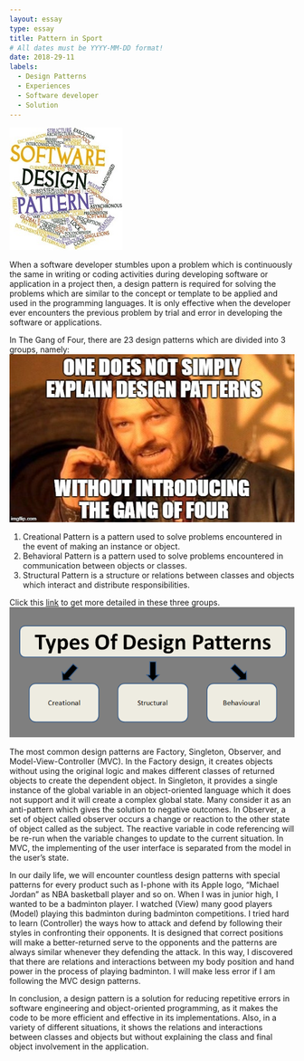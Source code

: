 ```yaml
---
layout: essay
type: essay
title: Pattern in Sport
# All dates must be YYYY-MM-DD format!
date: 2018-29-11
labels:
  - Design Patterns
  - Experiences
  - Software developer
  - Solution
---
```


<img class="ui medium left floated rounded image" src="../images/design2.jpg">

When a software developer stumbles upon a problem which is continuously the same in writing or coding activities during developing software or application in a project then, a design pattern is required for solving the problems which are similar to the concept or template to be applied and used in the programming languages. It is only effective when the developer ever encounters the previous problem by trial and error in developing the software or applications. 

In The Gang of Four, there are 23 design patterns which are divided into 3 groups, namely:
<img class="ui medium right floated rounded image" src="../images/design3.jpg">

1. Creational Pattern is a pattern used to solve problems encountered in the event of making an instance or object. 
2. Behavioral Pattern is a pattern used to solve problems encountered in communication between objects or classes.
3. Structural Pattern is a structure or relations between classes and objects which interact and distribute responsibilities.

Click this [link](https://www.oodesign.com/) to get more detailed in these three groups.
<img class="ui medium left floated rounded image" src="../images/design.PNG">

The most common design patterns are Factory, Singleton, Observer, and Model-View-Controller (MVC).  In the Factory design, it creates objects without using the original logic and makes different classes of returned objects to create the dependent object. In Singleton, it provides a single instance of the global variable in an object-oriented language which it does not support and it will create a complex global state. Many consider it as an anti-pattern which gives the solution to negative outcomes. In Observer, a set of object called observer occurs a change or reaction to the other state of object called as the subject. The reactive variable in code referencing will be re-run when the variable changes to update to the current situation. In MVC, the implementing of the user interface is separated from the model in the user’s state. 

In our daily life, we will encounter countless design patterns with special patterns for every product such as I-phone with its Apple logo, “Michael Jordan” as NBA basketball player and so on. When I was in junior high, I wanted to be a badminton player. I watched (View) many good players (Model) playing this badminton during badminton competitions. I tried hard to learn (Controller) the ways how to attack and defend by following their styles in confronting their opponents. It is designed that correct positions will make a better-returned serve to the opponents and the patterns are always similar whenever they defending the attack. In this way, I discovered that there are relations and interactions between my body position and hand power in the process of playing badminton. I will make less error if I am following the MVC design patterns. 

In conclusion, a design pattern is a solution for reducing repetitive errors in software engineering and object-oriented programming, as it makes the code to be more efficient and effective in its implementations. Also, in a variety of different situations, it shows the relations and interactions between classes and objects but without explaining the class and final object involvement in the application.
